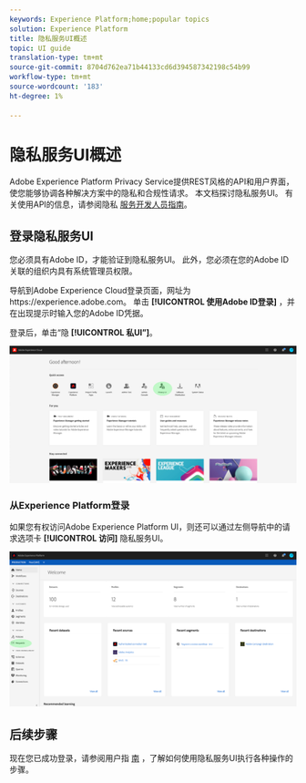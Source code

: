 ```yaml
---
keywords: Experience Platform;home;popular topics
solution: Experience Platform
title: 隐私服务UI概述
topic: UI guide
translation-type: tm+mt
source-git-commit: 8704d762ea71b44133cd6d394587342198c54b99
workflow-type: tm+mt
source-wordcount: '183'
ht-degree: 1%

---
```



# 隐私服务UI概述

Adobe Experience Platform Privacy Service提供REST风格的API和用户界面，使您能够协调各种解决方案中的隐私和合规性请求。 本文档探讨隐私服务UI。 有关使用API的信息，请参阅隐私 [服务开发人员指南](../api/getting-started.md)。

## 登录隐私服务UI

您必须具有Adobe ID，才能验证到隐私服务UI。 此外，您必须在您的Adobe ID关联的组织内具有系统管理员权限。

导航到Adobe Experience Cloud登录页面，网址为https://experience.adobe.com。 单击 **[!UICONTROL 使用Adobe ID登录]** ，并在出现提示时输入您的Adobe ID凭据。

登录后，单击“隐 **[!UICONTROL 私UI”]**。

![](../images/ui-overview/quick-access.png)

### 从Experience Platform登录

如果您有权访问Adobe Experience Platform UI，则还可以通过左侧导航中的请求选项卡 **[!UICONTROL 访问]** 隐私服务UI。

![](../images/ui-overview/platform.png)

## 后续步骤

现在您已成功登录，请参阅用户指 [南](user-guide.md) ，了解如何使用隐私服务UI执行各种操作的步骤。